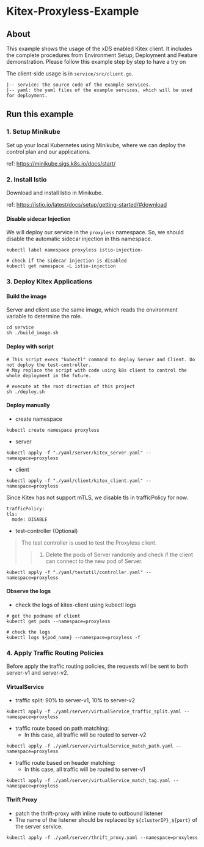 # Kitex-Proxyless-Example

## About
This example shows the usage of the xDS enabled Kitex client. 
It includes the complete procedures from Environment Setup, Deployment and Feature demonstration.
Please follow this example step by step to have a try on 

The client-side usage is in `service/src/client.go`.
```
|-- service: the source code of the example services.
|-- yaml: the yaml files of the example services, which will be used for deployment.
```

## Run this example
### 1. Setup Minikube
Set up your local Kubernetes using Minikube, where we can deploy the control plan and our applications. 

ref: https://minikube.sigs.k8s.io/docs/start/ 

### 2. Install Istio
Download and install Istio in Minikube.

ref: https://istio.io/latest/docs/setup/getting-started/#download

#### Disable sidecar Injection
We will deploy our service in the `proxyless` namespace. 
So, we should disable the automatic sidecar injection in this namespace. 
```
kubectl label namespace proxyless istio-injection-

# check if the sidecar injection is disabled
kubectl get namespace -L istio-injection
```

### 3. Deploy Kitex Applications
#### Build the image
Server and client use the same image, which reads the environment variable to determine the role.

```
cd service
sh ./build_image.sh
```

#### Deploy with script
```
# This script execs "kubectl" command to deploy Server and Client. Do not deploy the test-controller.
# May replace the script with code using k8s client to control the whole deployment in the future. 

# execute at the root direction of this project
sh ./deploy.sh
```

#### Deploy manually
* create namespace 
```
kubectl create namespace proxyless
```
* server
```
kubectl apply -f "./yaml/server/kitex_server.yaml" --namespace=proxyless
```

* client
```
kubectl apply -f "./yaml/client/kitex_client.yaml" --namespace=proxyless
```
Since Kitex has not support mTLS, we disable tls in trafficPolicy for now.
```
trafficPolicy:
tls:
  mode: DISABLE
```

* test-controller (Optional)
> The test controller is used to test the Proxyless client.
>> 1. Delete the pods of Server randomly and check if the client can connect to the new pod of Server. 
```
kubectl apply -f "./yaml/testutil/controller.yaml" --namespace=proxyless
```

#### Observe the logs
* check the logs of kitex-client using kubectl logs
```
# get the podname of client
kubectl get pods --namespace=proxyless

# check the logs
kubectl logs ${pod_name} --namespace=proxyless -f
```

### 4. Apply Traffic Routing Policies
Before apply the traffic routing policies, 
the requests will be sent to both server-v1 and server-v2.

#### VirtualService

* traffic split: 90% to server-v1, 10% to server-v2
```
kubectl apply -f ./yaml/server/virtualService_traffic_split.yaml --namespace=proxyless
```

* traffic route based on path matching: 
  * In this case, all traffic will be routed to server-v2
```
kubectl apply -f ./yaml/server/virtualService_match_path.yaml --namespace=proxyless
```

* traffic route based on header matching: 
  * In this case, all traffic will be routed to server-v1
```
kubectl apply -f ./yaml/server/virtualService_match_tag.yaml --namespace=proxyless
```

#### Thrift Proxy
* patch the thrift-proxy with inline route to outbound listener
* The name of the listener should be replaced by `${clusterIP}_${port}` of the server service.

```
kubectl apply -f ./yaml/server/thrift_proxy.yaml --namespace=proxyless
```